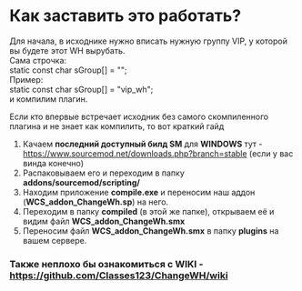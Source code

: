 # Как заставить это работать?

Для начала, в исходнике нужно вписать нужную группу VIP, у которой вы будете этот WH вырубать.<br>
Сама строчка: <br>
    static const char sGroup[] = "";<br>
Пример:<br>
    static const char sGroup[] = "vip_wh";<br>
и компилим плагин.<br>

Если кто впервые встречает исходник без самого скомпиленного плагина и не знает как компилить, то вот краткий гайд

1. Качаем **последний доступный билд SM** для **WINDOWS** тут - https://www.sourcemod.net/downloads.php?branch=stable (если у вас винда конечно)
2. Распаковываем его и переходим в папку **addons/sourcemod/scripting/**
3. Находим приложение **compile.exe** и переносим наш аддон (**WCS_addon_ChangeWh.sp**) на него. 
4. Переходим в папку **compiled** (в этой же папке), открываем её и видим файл **WCS_addon_ChangeWh.smx**
5. Переносим файл **WCS_addon_ChangeWh.smx** в папку **plugins** на вашем сервере. 

### Также неплохо бы ознакомиться с WIKI - https://github.com/Classes123/ChangeWH/wiki
